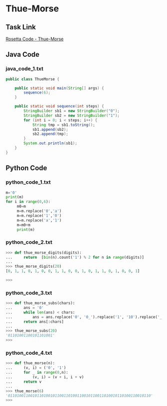 # Thue-Morse

## Task Link
[Rosetta Code - Thue-Morse](https://rosettacode.org/wiki/Thue-Morse)

## Java Code
### java_code_1.txt
```java
public class ThueMorse {

    public static void main(String[] args) {
        sequence(6);
    }

    public static void sequence(int steps) {
        StringBuilder sb1 = new StringBuilder("0");
        StringBuilder sb2 = new StringBuilder("1");
        for (int i = 0; i < steps; i++) {
            String tmp = sb1.toString();
            sb1.append(sb2);
            sb2.append(tmp);
        }
        System.out.println(sb1);
    }
}

```

## Python Code
### python_code_1.txt
```python
m='0'
print(m)
for i in range(0,6):
     m0=m
     m=m.replace('0','a')
     m=m.replace('1','0')
     m=m.replace('a','1')
     m=m0+m
     print(m)

```

### python_code_2.txt
```python
>>> def thue_morse_digits(digits):
...     return  [bin(n).count('1') % 2 for n in range(digits)]
... 
>>> thue_morse_digits(20)
[0, 1, 1, 0, 1, 0, 0, 1, 1, 0, 0, 1, 0, 1, 1, 0, 1, 0, 0, 1]

>>>

```

### python_code_3.txt
```python
>>> def thue_morse_subs(chars):
...     ans = '0'
...     while len(ans) < chars:
...         ans = ans.replace('0', '0_').replace('1', '10').replace('_', '1')
...     return ans[:chars]
... 
>>> thue_morse_subs(20)
'01101001100101101001'
>>>

```

### python_code_4.txt
```python
>>> def thue_morse(n):
...     (v, i) = ('0', '1')
...     for _ in range(0,n):
...         (v, i) = (v + i, i + v)
...     return v
... 
>>> thue_morse(6)
'0110100110010110100101100110100110010110011010010110100110010110'
>>>

```

